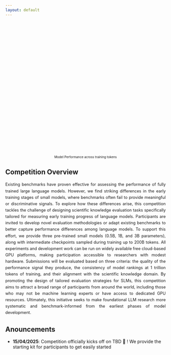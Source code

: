```yaml
---
layout: default
---
```


<script src="https://cdn.plot.ly/plotly-latest.min.js"></script>

<div style="display: flex; flex-wrap: nowrap; gap: 20px; margin-bottom: 20px; overflow-x: auto;">
  <div id="plot-container-mmlu-var" style="min-width: 300px; height: 400px; flex: 1;"></div>
  <div id="plot-container-mmlu" style="min-width: 300px; height: 400px; flex: 1;"></div>
  <div id="plot-container-gpqa" style="min-width: 300px; height: 400px; flex: 1;"></div>
  <div id="plot-container-math" style="min-width: 300px; height: 400px; flex: 1;"></div>
</div>

<script>
  fetch('{{ site.baseurl }}/assets/data/plot_final.json')
    .then(response => response.json())
    .then(data => {
      const plotData = data.plotData;
      
      // Function to create a plot
      function createPlot(containerId, benchmark, title) {
        const traces = [];
        
        plotData[benchmark].series.forEach(series => {
          const x = series.data.map(point => point[0]);
          const y = series.data.map(point => point[1]);
          
          traces.push({
            x: x,
            y: y,
            name: series.name,
            type: 'scatter',
            mode: series.name.includes('dashed') ? 'lines' : 'lines+markers',
            line: {
              dash: series.name.includes('dashed') ? 'dash' : 'solid',
              color: series.name.includes('blue') ? 'blue' : 
                     series.name.includes('orange') ? 'orange' : 'green'
            },
            hovertemplate: 'x: %{x:.0f} | y: %{y:.3f} <extra></extra> '
          });
        });

        const layout = {
          title: title,
          xaxis: {
            title: 'Training Tokens',
            range: plotData[benchmark].xAxis.range,
            visible: true,
            zeroline: true,
            showgrid: true,
            gridcolor: 'rgba(128, 128, 128, 0.2)',
            fixedrange: true,
            hoverformat: '.2f'
          },
          yaxis: {
            title: 'Score',
            visible: true,
            range: plotData[benchmark].yAxis.range,
            zeroline: true,
            showgrid: true,
            gridcolor: 'rgba(128, 128, 128, 0.2)',
            fixedrange: true
          },
          hovermode: 'x',
          hoverlabel: {
            bgcolor: 'white',
            font: { size: 12 }
          },
          showlegend: false,
          margin: { t: 50, r: 20, b: 0, l: 0 }
        };

        const config = {
          displayModeBar: false,
          responsive: true
        };

        Plotly.newPlot(containerId, traces, layout, config);
      }

      // Create all plots
      createPlot('plot-container-mmlu-var', 'MMLU-Var', 'MMLU-Var');
      createPlot('plot-container-mmlu', 'MMLU', 'MMLU');
      createPlot('plot-container-gpqa', 'GPQA', 'GPQA');
      createPlot('plot-container-math', 'MATH', 'MATH');
    });
</script>

<div style="text-align: center; margin: 20px 0; font-size: 0.7em;">
Model Performance across training tokens 
</div>

## Competition Overview

<div style="font-size: 0.9em; line-height: 1.6; text-align: justify;">
Existing benchmarks have proven effective for assessing the performance of fully trained large language models. However, we find striking differences in the  early training stages of small models, where benchmarks often fail to provide meaningful or discriminative signals. To explore how these differences arise, this competition tackles the challenge of designing scientific knowledge evaluation tasks specifically tailored for measuring early training progress of language models. Participants are invited to develop novel evaluation methodologies or adapt existing benchmarks to better capture performance differences among language models. To support this effort, we provide three pre-trained small models (0.5B, 1B, and 3B parameters), along with intermediate checkpoints sampled during training up to 200B tokens. All experiments and development work can be run on widely available free cloud-based GPU platforms, making participation accessible to researchers with modest hardware. Submissions will be evaluated based on three criteria: the quality of the performance signal they produce, the consistency of model rankings at 1 trillion tokens of training, and their alignment with the scientific knowledge domain. By promoting the design of tailored evaluation strategies for SLMs, this competition aims to attract a broad range of participants from around the world, including those who may not be machine learning experts or have access to dedicated GPU resources. Ultimately, this initiative seeks to make foundational LLM research more systematic and benchmark-informed from the earliest phases of model development.
</div>

## Anouncements

- **15/04/2025**: Competition officially kicks off on TBD 🎉 ! We provide the starting kit for participants to get easily started 